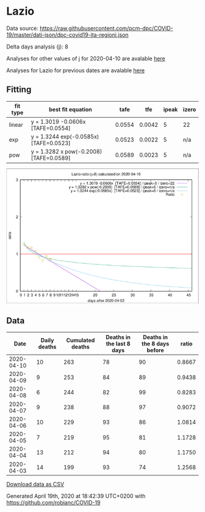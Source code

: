 # Lazio

Data source: https://raw.githubusercontent.com/pcm-dpc/COVID-19/master/dati-json/dpc-covid19-ita-regioni.json

Delta days analysis (j): 8

Analyses for other values of j for 2020-04-10 are avalable [here](../2020-04-10/README.md)

Analyses for Lazio for previous dates are avalable [here](../README.md)

## Fitting 
|fit type|best fit equation|tafe|tfe|ipeak|izero|
|-------|-----|--------|------|---|---|
|linear|y = 1.3019 -0.0606x  [TAFE=0.0554]|0.0554|0.0042|5|22|
|exp|y = 1.3244 exp(-0.0585x)  [TAFE=0.0523]|0.0523|0.0022|5|n/a|
|pow|y = 1.3282 x pow(-0.2008)  [TAFE=0.0589]|0.0589|0.0023|5|n/a|

![Plot](COVID-19_lazio_j8_2020-04-10.png)

## Data
|Date|Daily deaths|Cumulated deaths|Deaths in the last 8 days|Deaths in the 8 days before|ratio|
|----|----------|-----------|-------|--------------------|-----|
|2020-04-10|10|263|78|90|0.8667|
|2020-04-09|9|253|84|89|0.9438|
|2020-04-08|6|244|82|99|0.8283|
|2020-04-07|9|238|88|97|0.9072|
|2020-04-06|10|229|93|86|1.0814|
|2020-04-05|7|219|95|81|1.1728|
|2020-04-04|13|212|94|80|1.1750|
|2020-04-03|14|199|93|74|1.2568|

[Download data as CSV](COVID-19_lazio_j8_2020-04-10.csv)

Generated April 19th, 2020 at 18:42:39 UTC+0200 with https://github.com/robianc/COVID-19
